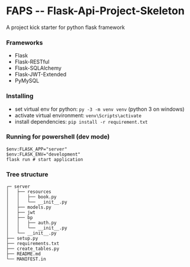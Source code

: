 # FAPS -- Flask-Api-Project-Skeleton
A project kick starter for python flask framework

### Frameworks
* Flask
* Flask-RESTful
* Flask-SQLAlchemy
* Flask-JWT-Extended
* PyMySQL

### Installing
* set virtual env for python: `py -3 -m venv venv` (python 3 on windows)
* activate virtual environment: `venv\Scripts\activate`
* install dependencies: `pip install -r requirement.txt`

### Running for powershell (dev mode)
```shell
$env:FLASK_APP="server"
$env:FLASK_ENV="development"
flask run # start application
```

### Tree structure
```
┌─ server
│   ├── resources
│   │   ├── book.py
│   │   └── __init__.py
│   ├── models.py
│   ├── jwt
│   ├── bp
│   │   ├── auth.py
│   │   └── __init__.py
│   └── __init__.py
├── setup.py
├── requirements.txt
├── create_tables.py
├── README.md
└── MANIFEST.in
```